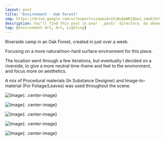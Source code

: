 ```yaml
---
layout: post
title: "Environment - Oak Forest"
img: https://drive.google.com/uc?export=view&id=15iBuEpWKjQGwJ_sAa633s5Xjk7UIUfIe # Add image post (optional)
description: You’ll find this post in your `_posts` directory. Go ahead and edit it and re-build the site to see your changes. # Add post description (optional)
tag: [Environment Art, Art, Lighting]
---
```

Riverside camp in an Oak Forest, created in just over a week. 

Focusing on a more natural/non-hard surface environment for this piece.

The location went through a few iterations, but eventually I decided on a riverside, to give a more neutral time-frame and feel to the environment, and focus more on aesthetics.

A mix of Procedural materials (In Substance Designer) and Image-to-material (For Foliage/Leaves) was used throughout the scene.

![Image](https://drive.google.com/uc?export=view&id=1ZpF5BUQEwR57pKT71hvx2qzslhQK2cm2){: .center-image}

![Image](https://drive.google.com/uc?export=view&id=1gwPtseS7KO7E1n370VYXOYJYSnuXke9T){: .center-image}

![Image](https://drive.google.com/uc?export=view&id=1mu12G1qHpVFSRERGvVRontOeU4YoTV2s){: .center-image}

![Image](https://drive.google.com/uc?export=view&id=1AQyUbSkMzPF6fbLsTnZtQ6F3Hqnhu1At){: .center-image}

![Image](https://drive.google.com/uc?export=view&id=1gsbChywySKPPGtD8Csn5gyljWe7eW-Bz){: .center-image}